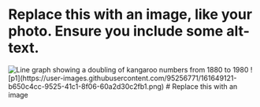 # Replace this with an image, like your photo. Ensure you include some alt-text.
<img src="kangaroo.svg" alt= "Line graph showing a doubling of kangaroo numbers from 1880 to 1980">
![p1](https://user-images.githubusercontent.com/95256771/161649121-b650c4cc-9525-41c1-8f06-60a2d30c2fb1.png)
# Replace this with an image
